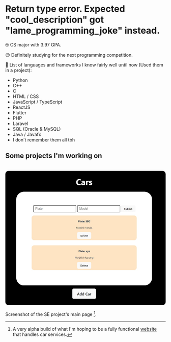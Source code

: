 <h1> Return type error. Expected "cool_description" got "lame_programming_joke" instead. </h1>

🤓 CS major with 3.97 GPA.  

😉 Definitely studying for the next programming competition.


🤯 List of languages and frameworks I know fairly well until now (Used them in a project):


<ul>
  <li> Python </li>
  <li> C++ </li>
  <li> C </li>
  <li> HTML / CSS  </li>
  <li> JavaScript / TypeScript </li>
  <li> ReactJS </li>
  <li> Flutter </li>
  <li> PHP </li>
  <li> Laravel </li>
  <li> SQL (Oracle & MySQL) </li>
  <li> Java / Javafx </li>
  <li> I don't remember them all tbh </li>
</ul>



## Some projects I'm working on

<br />
<img src="preview.jpg" width="800px" style="border-radius: 10px"/>


Screenshot of the SE project's main page [^1].



[^1]: A very alpha build of what I'm hoping to be a fully functional [website](seproject123.netlify.app) that handles car services.




